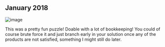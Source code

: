 ## January 2018
![image](https://github.com/user-attachments/assets/28c4feb5-eee0-44ed-92a1-2b704e79e3aa)

This was a pretty fun puzzle! Doable with a lot of bookkeeping! You could of course brute force
it and just branch early in your solution once any of the products are not satisfied, something I might 
still do later.
